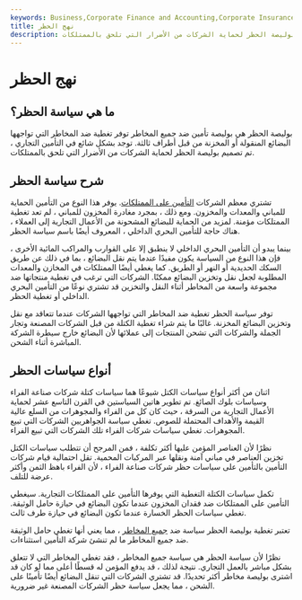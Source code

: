 ```yaml
---
keywords: Business,Corporate Finance and Accounting,Corporate Insurance
title: نهج الحظر
description: بوليصة الحظر هي بوليصة تأمين تقدم تغطية ضد المخاطر التي تواجهها البضائع التي يتم نقلها أو تخزينها من قبل أطراف ثالثة. توجد بشكل شائع في التأمين التجاري ، تم تصميم بوليصة الحظر لحماية الشركات من الأضرار التي تلحق بالممتلكات.
---
```


# نهج الحظر
## ما هي سياسة الحظر؟

بوليصة الحظر هي بوليصة تأمين ضد جميع المخاطر توفر تغطية ضد المخاطر التي تواجهها البضائع المنقولة أو المخزنة من قبل أطراف ثالثة. توجد بشكل شائع في التأمين التجاري ، تم تصميم بوليصة الحظر لحماية الشركات من الأضرار التي تلحق بالممتلكات.

## شرح سياسة الحظر

تشتري معظم الشركات [التأمين على الممتلكات](/property-insurance). يوفر هذا النوع من التأمين الحماية للمباني والمعدات والمخزون. ومع ذلك ، بمجرد مغادرة المخزون للمباني ، لم تعد تغطية الممتلكات مؤمنة. لمزيد من الحماية للبضائع المشحونة من الأعمال التجارية إلى العملاء ، هناك حاجة للتأمين البحري الداخلي ، المعروف أيضًا باسم سياسة الحظر.

بينما يبدو أن التأمين البحري الداخلي لا ينطبق إلا على القوارب والمراكب المائية الأخرى ، فإن هذا النوع من السياسة يكون مفيدًا عندما يتم نقل البضائع ، بما في ذلك عن طريق السكك الحديدية أو النهر أو الطريق. كما يغطي أيضًا الممتلكات في المخازن والمعدات المطلوبة لجعل نقل وتخزين البضائع ممكنًا. الشركات التي ترغب في تغطية منتجاتها ضد مجموعة واسعة من المخاطر أثناء النقل والتخزين قد تشتري نوعًا من التأمين البحري الداخلي أو تغطية الحظر.

توفر سياسة الحظر تغطية ضد المخاطر التي تواجهها الشركات عندما تتعاقد مع نقل وتخزين البضائع المخزنة. غالبًا ما يتم شراء تغطية الكتلة من قبل الشركات المصنعة وتجار الجملة والشركات التي تشحن المنتجات إلى عملائها لأن البضائع خارج سيطرة الشركة المباشرة أثناء الشحن.

## أنواع سياسات الحظر

اثنان من أكثر أنواع سياسات الكتل شيوعًا هما سياسات كتلة شركات صناعة الفراء وسياسات بلوك الصائغ. تم تطوير هاتين السياستين في القرن التاسع عشر لحماية الأعمال التجارية من السرقة ، حيث كان كل من الفراء والمجوهرات من السلع عالية القيمة والأهداف المحتملة للصوص. تغطي سياسة الجواهريين الشركات التي تبيع المجوهرات. تغطي سياسات شركات الفراء تلك الشركات التي تبيع الفراء.

نظرًا لأن العناصر المؤمن عليها أكثر تكلفة ، فمن المرجح أن تتطلب سياسات الكتل تخزين العناصر في مباني آمنة ونقلها عبر المركبات المحمية. تقل احتمالية قيام شركات التأمين بالتأمين على سياسات حظر شركات صناعة الفراء ، لأن الفراء باهظ الثمن وأكثر عرضة للتلف.

تكمل سياسات الكتلة التغطية التي يوفرها التأمين على الممتلكات التجارية. سيغطي التأمين على الممتلكات ضد فقدان المخزون عندما تكون البضائع في حيازة حامل الوثيقة. تغطي سياسات الحظر الخسارة عندما تكون البضائع في حيازة طرف ثالث.

تعتبر تغطية بوليصة الحظر سياسة ضد [جميع المخاطر](/all-risks-coverage) ، مما يعني أنها تغطي حامل الوثيقة ضد جميع المخاطر ما لم تنشئ شركة التأمين استثناءات.

نظرًا لأن سياسة الحظر هي سياسة جميع المخاطر ، فقد تغطي المخاطر التي لا تتعلق بشكل مباشر بالعمل التجاري. نتيجة لذلك ، قد يدفع المؤمن له قسطًا أعلى مما لو كان قد اشترى بوليصة مخاطر أكثر تحديدًا. قد تشتري الشركات التي تنقل البضائع أيضًا تأمينًا على الشحن ، مما يجعل سياسة حظر الشركات المصنعة غير ضرورية.

